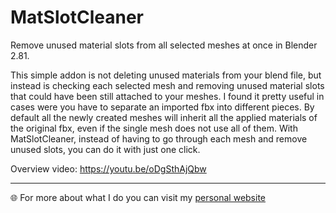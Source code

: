 # MatSlotCleaner
Remove unused material slots from all selected meshes at once in Blender 2.81.

This simple addon is not deleting unused materials from your blend file, but instead is checking each selected mesh and removing unused material slots that could have been still attached to your meshes.
I found it pretty useful in cases were you have to separate an imported fbx into different pieces. By default all the newly created meshes will inherit all the applied materials of the original fbx, even if the single mesh does not use all of them. With MatSlotCleaner, instead of having to go through each mesh and remove unused slots, you can do it with just one click.

Overview video: https://youtu.be/oDgSthAjQbw

---
:globe_with_meridians: For more about what I do you can visit my [personal website](https://www.nazzarenogiannelli.com/)

